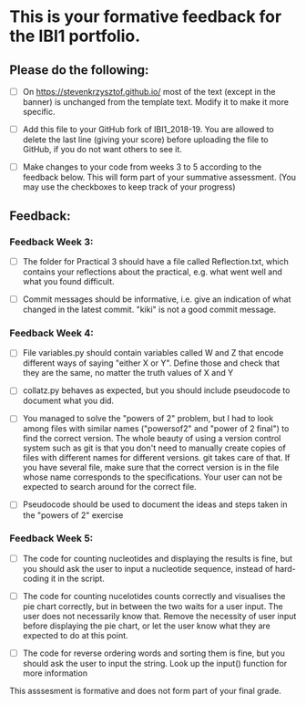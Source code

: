 # This is your formative feedback for the IBI1 portfolio.


## Please do the following:

- [ ] On https://stevenkrzysztof.github.io/ most of the text (except in the banner) is unchanged from the template text. Modify it to make it more specific.

- [ ] Add this file to your GitHub fork of IBI1_2018-19. You are allowed to delete the last line (giving your score) before uploading the file to GitHub, if you do not want others to see it. 

- [ ] Make changes to your code from weeks 3 to 5 according to the feedback below. This will form part of your summative assessment. (You may use the checkboxes to keep track of your progress) 


## Feedback:

### Feedback Week 3:

- [ ]  The folder for Practical 3 should have a file called Reflection.txt, which contains your reflections about the practical, e.g. what went well and what you found difficult.

- [ ] Commit messages should be informative, i.e. give an indication of what changed in the latest commit. "kiki" is not a good commit message.


### Feedback Week 4:

- [ ] File variables.py should contain variables called W and Z that encode different ways of saying "either X or Y". Define those and check that they are the same, no matter the truth values of X and Y

- [ ] collatz.py  behaves as expected,  but you should include pseudocode to document what you did.

- [ ] You managed to solve the "powers of 2" problem, but I had to look among files with similar names ("powersof2" and "power of 2 final") to find the correct version. The whole beauty of using a version control system such as git is that you don't need to manually create copies of files with different names for different versions. git takes care of that. If you have several file, make sure that the correct version is in the file whose name corresponds to the specifications. Your user can not be expected to search around for the correct file.

- [ ] Pseudocode should be used to document the ideas and steps taken in the "powers of 2" exercise


### Feedback Week 5:


- [ ] The code for counting nucleotides and displaying the results is fine, but you should ask the user to input a nucleotide sequence, instead of hard-coding it in the script.

- [ ] The code for counting nucelotides counts correctly and visualises the pie chart correctly, but in between the two waits for a user input. The user does not necessarily know that. Remove the necessity of user input before displaying the pie chart, or let the user know what they are expected to do at this point.

- [ ] The code for reverse ordering words and sorting them is fine, but you should ask the user to input the string. Look up the input() function for more information






This asssesment is formative and does not form part of your final grade. 












